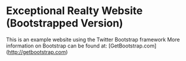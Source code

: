 # Exceptional Realty Website (Bootstrapped Version)

This is an example website using the Twitter Bootstrap framework
More information on Bootstrap can be found at: [GetBootstrap.com] (http://getbootstrap.com)
